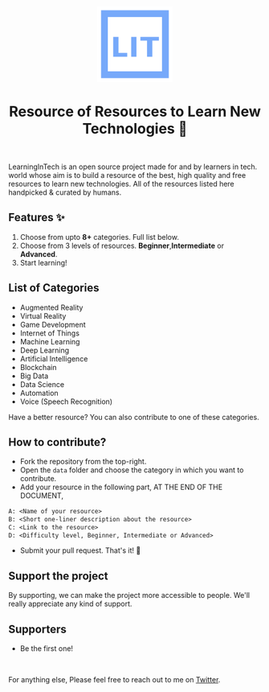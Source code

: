 
<p align="center">
  <a href="https://learningintech.vercel.app/">
    <img src="https://raw.githubusercontent.com/dwivedithedev/LIT/master/src/img/logo.png" alt="LIT logo" width="150" />
  </a>
</p>

<h1 align="center">Resource of Resources to Learn New Technologies 💙</h1>

<br />

LearningInTech is an open source project made for and by learners in tech. world whose aim is to build a resource of the best, high quality and free resources to learn new technologies. All of the resources listed here handpicked & curated by humans.

## Features ✨

1. Choose from upto **8+** categories. Full list below.
2. Choose from 3 levels of resources. **Beginner**,**Intermediate** or **Advanced**.
3. Start learning! 


## List of Categories
- Augmented Reality
- Virtual Reality
- Game Development
- Internet of Things
- Machine Learning
- Deep Learning
- Artificial Intelligence
- Blockchain
- Big Data
- Data Science
- Automation
- Voice (Speech Recognition)

Have a better resource? You can also contribute to one of these categories.

## How to contribute?
- Fork the repository from the top-right.
- Open the `data` folder and choose the category in which you want to contribute.
- Add your resource in the following part, AT THE END OF THE DOCUMENT,
```
A: <Name of your resource>
B: <Short one-liner description about the resource>
C: <Link to the resource>
D: <Difficulty level, Beginner, Intermediate or Advanced>
```
- Submit your pull request. That's it! 🥳


## Support the project
By supporting, we can make the project more accessible to people. We'll really appreciate any kind of support. 

## Supporters 
- Be the first one!

<br />

For anything else, Please feel free to reach out to me on [Twitter](https://twitter.com/vaibhavThevedi).
